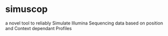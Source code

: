 # simuscop
a novel tool to reliably Simulate Illumina Sequencing data based on position and Context dependant Profiles
